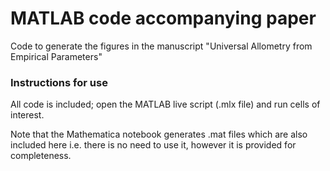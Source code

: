 # MATLAB code accompanying paper
Code to generate the figures in the manuscript "Universal Allometry from Empirical Parameters"

### Instructions for use
All code is included; open the MATLAB live script (.mlx file) and run cells of interest.

Note that the Mathematica notebook generates .mat files which are also included here i.e. there is no need to use it, however it is provided for completeness.
